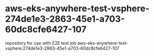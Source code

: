 # aws-eks-anywhere-test-vsphere-274de1e3-2863-45e1-a703-60dc8cfe6427-107
repository for use with E2E test job aws-eks-anywhere-test-vsphere:274de1e3-2863-45e1-a703-60dc8cfe6427-107
